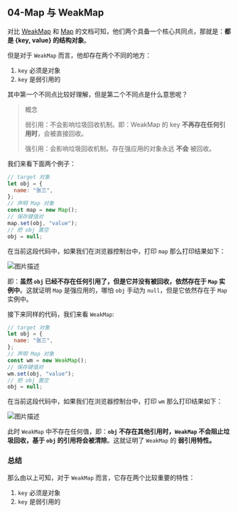 ## 04-Map 与 WeakMap

对比 [WeakMap](https://developer.mozilla.org/zh-CN/docs/Web/JavaScript/Reference/Global_Objects/WeakMap) 和 [Map](https://developer.mozilla.org/zh-CN/docs/Web/JavaScript/Reference/Global_Objects/Map) 的文档可知，他们两个具备一个核心共同点，那就是：**都是 {key, value} 的结构对象**。

但是对于 `WeakMap` 而言，他却存在两个不同的地方：

1. `key` 必须是对象
2. `key` 是弱引用的

其中第一个不同点比较好理解，但是第二个不同点是什么意思呢？

> 概念
>
> 弱引用：不会影响垃圾回收机制。即：WeakMap 的 key **不再存在任何引用时**，会被直接回收。
>
> 强引用：会影响垃圾回收机制。存在强应用的对象永远 **不会** 被回收。

我们来看下面两个例子：

```js
// target 对象
let obj = {
  name: "张三",
};
// 声明 Map 对象
const map = new Map();
// 保存键值对
map.set(obj, "value");
// 把 obj 置空
obj = null;
```

在当前这段代码中，如果我们在浏览器控制台中，打印 `map` 那么打印结果如下：

![图片描述](https://qn.huat.xyz/mac/202403022000384.jpg)

即：**虽然 `obj` 已经不存在任何引用了，但是它并没有被回收，依然存在于 `Map` 实例中**。这就证明 `Map` 是强应用的，哪怕 `obj` 手动为 `null`，但是它依然存在于 `Map` 实例中。

接下来同样的代码，我们来看 `WeakMap`:

```js
// target 对象
let obj = {
  name: "张三",
};
// 声明 Map 对象
const wm = new WeakMap();
// 保存键值对
wm.set(obj, "value");
// 把 obj 置空
obj = null;
```

在当前这段代码中，如果我们在浏览器控制台中，打印 `wm` 那么打印结果如下：

![图片描述](https://qn.huat.xyz/mac/202403022000593.jpg)

此时 `WeakMap` 中不存在任何值，即：**`obj` 不存在其他引用时，`WeakMap` 不会阻止垃圾回收，基于 `obj` 的引用将会被清除**。这就证明了 `WeakMap` 的 **弱引用特性。**

### 总结

那么由以上可知，对于 `WeakMap` 而言，它存在两个比较重要的特性：

1. `key` 必须是对象
2. `key` 是弱引用的

